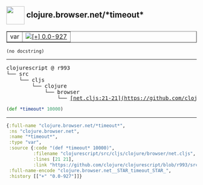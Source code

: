 ## <img width="48px" valign="middle" src="http://i.imgur.com/Hi20huC.png"> clojure.browser.net/\*timeout\*

 <table border="1">
<tr>
<td>var</td>
<td><a href="https://github.com/cljsinfo/api-refs/tree/0.0-927"><img valign="middle" alt="[+] 0.0-927" src="https://img.shields.io/badge/+-0.0--927-lightgrey.svg"></a> </td>
</tr>
</table>

 <samp>
</samp>

```
(no docstring)
```

---

 <pre>
clojurescript @ r993
└── src
    └── cljs
        └── clojure
            └── browser
                └── <ins>[net.cljs:21-21](https://github.com/clojure/clojurescript/blob/r993/src/cljs/clojure/browser/net.cljs#L21-L21)</ins>
</pre>

```clj
(def *timeout* 10000)
```


---

```clj
{:full-name "clojure.browser.net/*timeout*",
 :ns "clojure.browser.net",
 :name "*timeout*",
 :type "var",
 :source {:code "(def *timeout* 10000)",
          :filename "clojurescript/src/cljs/clojure/browser/net.cljs",
          :lines [21 21],
          :link "https://github.com/clojure/clojurescript/blob/r993/src/cljs/clojure/browser/net.cljs#L21-L21"},
 :full-name-encode "clojure.browser.net__STAR_timeout_STAR_",
 :history [["+" "0.0-927"]]}

```
